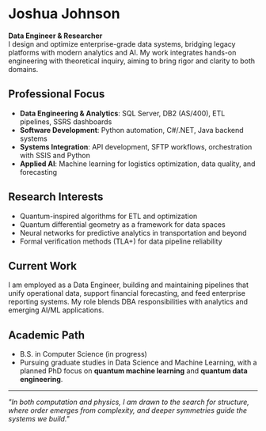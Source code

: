 # Joshua Johnson

**Data Engineer & Researcher**  
I design and optimize enterprise-grade data systems, bridging legacy platforms with modern analytics and AI. My work integrates hands-on engineering with theoretical inquiry, aiming to bring rigor and clarity to both domains.

## Professional Focus
- **Data Engineering & Analytics**: SQL Server, DB2 (AS/400), ETL pipelines, SSRS dashboards
- **Software Development**: Python automation, C#/.NET, Java backend systems
- **Systems Integration**: API development, SFTP workflows, orchestration with SSIS and Python
- **Applied AI**: Machine learning for logistics optimization, data quality, and forecasting

## Research Interests
- Quantum-inspired algorithms for ETL and optimization
- Quantum differential geometry as a framework for data spaces
- Neural networks for predictive analytics in transportation and beyond
- Formal verification methods (TLA+) for data pipeline reliability

## Current Work
I am employed as a Data Engineer, building and maintaining pipelines that unify operational data, support financial forecasting, and feed enterprise reporting systems. My role blends DBA responsibilities with analytics and emerging AI/ML applications.

## Academic Path
- B.S. in Computer Science (in progress)  
- Pursuing graduate studies in Data Science and Machine Learning, with a planned PhD focus on **quantum machine learning** and **quantum data engineering**.

---

*"In both computation and physics, I am drawn to the search for structure, where order emerges from complexity, and deeper symmetries guide the systems we build."*
